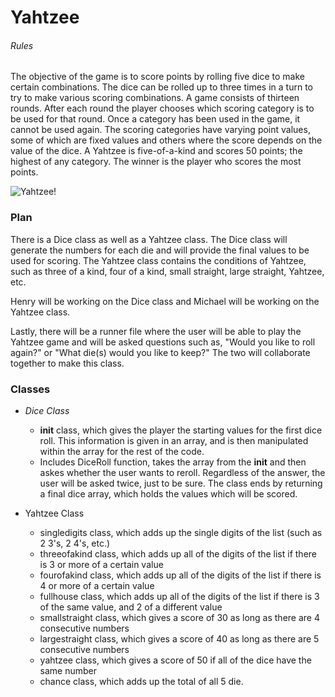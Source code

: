 # Yahtzee

###### Rules
The objective of the game is to score points by rolling five dice to make certain combinations. The dice can be rolled up to three times in a turn to try to make various scoring combinations. A game consists of thirteen rounds. After each round the player chooses which scoring category is to be used for that round. Once a category has been used in the game, it cannot be used again. The scoring categories have varying point values, some of which are fixed values and others where the score depends on the value of the dice. A Yahtzee is five-of-a-kind and scores 50 points; the highest of any category. The winner is the player who scores the most points.

![Yahtzee!](https://casualgamerevolution.com/sites/default/files/images/games/5_dice.jpg)

### Plan

There is a Dice class as well as a Yahtzee class. The Dice class will generate the numbers for each die and will provide the final values to be used for scoring. The Yahtzee class contains the conditions of Yahtzee, such as three of a kind, four of a kind, small straight, large straight, Yahtzee, etc.

Henry will be working on the Dice class and Michael will be working on the Yahtzee class.

Lastly, there will be a runner file where the user will be able to play the Yahtzee game and will be asked questions such as, "Would you like to roll again?" or "What die(s) would you like to keep?" The two will collaborate together to make this class.

### Classes

* *Dice Class*
	* __init__ class, which gives the player the starting values for the first dice roll. This information is given in an array, and is then manipulated within the array for the rest of the code.
	* Includes DiceRoll function, takes the array from the __init__ and then askes whether the user wants to reroll. Regardless of the answer, the user will be asked twice, just to be sure. The class ends by returning a final dice array, which holds the values which will be scored.

* Yahtzee Class
	* singledigits class, which adds up the single digits of the list (such as 2 3's, 2 4's, etc.)
	* threeofakind class, which adds up all of the digits of the list if there is 3 or more of a certain value
	* fourofakind class, which adds up all of the digits of the list if there is 4 or more of a certain value
	* fullhouse class, which adds up all of the digits of the list if there is 3 of the same value, and 2 of a different value
	* smallstraight class, which gives a score of 30 as long as there are 4 consecutive numbers
	* largestraight class, which gives a score of 40 as long as there are 5 consecutive numbers
	* yahtzee class, which gives a score of 50 if all of the dice have the same number
	* chance class, which adds up the total of all 5 die.

